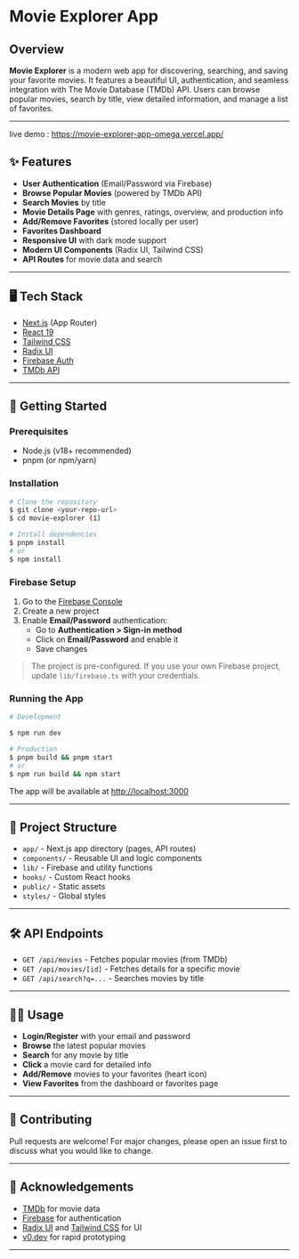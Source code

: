 # Movie Explorer App
## Overview

**Movie Explorer** is a modern web app for discovering, searching, and saving your favorite movies. It features a beautiful UI, authentication, and seamless integration with The Movie Database (TMDb) API. Users can browse popular movies, search by title, view detailed information, and manage a list of favorites.

---

live demo : https://movie-explorer-app-omega.vercel.app/

## ✨ Features

- **User Authentication** (Email/Password via Firebase)
- **Browse Popular Movies** (powered by TMDb API)
- **Search Movies** by title
- **Movie Details Page** with genres, ratings, overview, and production info
- **Add/Remove Favorites** (stored locally per user)
- **Favorites Dashboard**
- **Responsive UI** with dark mode support
- **Modern UI Components** (Radix UI, Tailwind CSS)
- **API Routes** for movie data and search

---

## 🖥️ Tech Stack

- [Next.js](https://nextjs.org/) (App Router)
- [React 19](https://react.dev/)
- [Tailwind CSS](https://tailwindcss.com/)
- [Radix UI](https://www.radix-ui.com/)
- [Firebase Auth](https://firebase.google.com/)
- [TMDb API](https://www.themoviedb.org/documentation/api)

---

## 🚀 Getting Started

### Prerequisites
- Node.js (v18+ recommended)
- pnpm (or npm/yarn)

### Installation

```bash
# Clone the repository
$ git clone <your-repo-url>
$ cd movie-explorer (1)

# Install dependencies
$ pnpm install
# or
$ npm install
```

### Firebase Setup

1. Go to the [Firebase Console](https://console.firebase.google.com/)
2. Create a new project 
3. Enable **Email/Password** authentication:
   - Go to **Authentication > Sign-in method**
   - Click on **Email/Password** and enable it
   - Save changes

> The project is pre-configured. If you use your own Firebase project, update `lib/firebase.ts` with your credentials.

### Running the App

```bash
# Development

$ npm run dev

# Production
$ pnpm build && pnpm start
# or
$ npm run build && npm start
```

The app will be available at [http://localhost:3000](http://localhost:3000)

---

## 📁 Project Structure

- `app/` - Next.js app directory (pages, API routes)
- `components/` - Reusable UI and logic components
- `lib/` - Firebase and utility functions
- `hooks/` - Custom React hooks
- `public/` - Static assets
- `styles/` - Global styles

---

## 🛠️ API Endpoints

- `GET /api/movies` - Fetches popular movies (from TMDb)
- `GET /api/movies/[id]` - Fetches details for a specific movie
- `GET /api/search?q=...` - Searches movies by title

---

## 🧑‍💻 Usage

- **Login/Register** with your email and password
- **Browse** the latest popular movies
- **Search** for any movie by title
- **Click** a movie card for detailed info
- **Add/Remove** movies to your favorites (heart icon)
- **View Favorites** from the dashboard or favorites page

---

## 🤝 Contributing

Pull requests are welcome! For major changes, please open an issue first to discuss what you would like to change.

---

## 🙏 Acknowledgements

- [TMDb](https://www.themoviedb.org/) for movie data
- [Firebase](https://firebase.google.com/) for authentication
- [Radix UI](https://www.radix-ui.com/) and [Tailwind CSS](https://tailwindcss.com/) for UI
- [v0.dev](https://v0.dev/) for rapid prototyping

---



